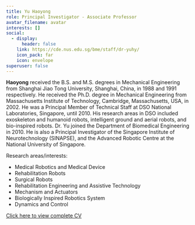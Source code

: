 ```yaml
---
title: Yu Haoyong
role: Principal Investigator - Associate Professor
avatar_filename: avatar
interests: []
social:
  - display:
      header: false
    link: https://cde.nus.edu.sg/bme/staff/dr-yuhy/
    icon_pack: far
    icon: envelope
superuser: false
---
```



**Haoyong** received the B.S. and M.S. degrees in Mechanical Engineering from Shanghai Jiao Tong University, Shanghai, China, in 1988 and 1991 respectively. He received the Ph.D. degree in Mechanical Engineering from Massachusetts Institute of Technology, Cambridge, Massachusetts, USA, in 2002. He was a Principal Member of Technical Staff at DSO National Laboratories, Singapore, until 2010. His research areas in DSO included exoskeleton and humanoid robots, intelligent ground and aerial robots, and bio-inspired robots. Dr. Yu joined the Department of Biomedical Engineering in 2010. He is also a Principal Investigator of the Singapore Institute of Neurotechnology (SINAPSE), and the Advanced Robotic Centre at the National University of Singapore.

Research areas/interests:
* Medical Robotics and Medical Device
* Rehabilitation Robots
* Surgical Robots
* Rehabilitation Engineering and Assistive Technology
* Mechanism and Actuators
* Biologically Inspired Robotics System
* Dynamics and Control


[Click here to view complete CV](https://cde.nus.edu.sg/bme/staff/dr-yuhy/) 